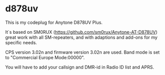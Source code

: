 # d878uv
This is my codeplug for Anytone D878UV Plus.

It´s based on SM0RUX (https://github.com/sm0rux/Anytone-AT-D878UV) great work with all SM-repeaters, and with adaptions and add-ons for my specific needs.

CPS version 3.02n and firmware version 3.02n are used.
Band mode is set to "Commercial Europe Mode:00000".

You will have to add your callsign and DMR-id in Radio ID list and APRS.

